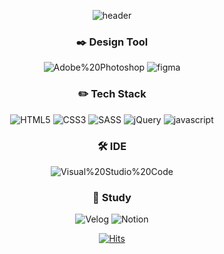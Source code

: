 <div align=center>
  
  ![header](https://capsule-render.vercel.app/api?height=200&type=Waving&color=gradient&&customColorList=0,2,3&text=Welcome!&animation=fadeIn&fontColor=ffffff&desc=Chyorit｀s%20%20Github%20Page&fontAlignY=35&descAlign=70)
  
  ### :black_nib: Design Tool
  
  ![Adobe%20Photoshop](https://img.shields.io/badge/Adobe%20Photoshop-31a8ff.svg?&style=for-the-badge&logo=Adobe%20Photoshop&logoColor=black)
  ![figma](https://img.shields.io/badge/figma-f24e1e.svg?&style=for-the-badge&logo=figma&logoColor=black)
  
  ### :pencil2: Tech Stack
  
  ![HTML5](https://img.shields.io/badge/HTML5-E34F26.svg?&style=for-the-badge&logo=HTML5&logoColor=white)
  ![CSS3](https://img.shields.io/badge/CSS3-1572B6.svg?&style=for-the-badge&logo=CSS3&logoColor=white)
  ![SASS](https://img.shields.io/badge/SASS-CC6699.svg?&style=for-the-badge&logo=SASS&logoColor=white)
  ![jQuery](https://img.shields.io/badge/jQuery-0769ad.svg?&style=for-the-badge&logo=jQuery&logoColor=white)
  ![javascript](https://img.shields.io/badge/javascript-f7df1e.svg?&style=for-the-badge&logo=javascript&logoColor=black)
  
  ### 🛠 IDE
  
  
  ![Visual%20Studio%20Code](https://img.shields.io/badge/Visual_Studio_Code-0078D4?style=for-the-badge&logo=visual%20studio%20code&logoColor=white)
  
  ### :book: Study
  
  
  ![Velog](https://img.shields.io/badge/Velog-20c997.svg?&style=for-the-badge&logo=Velog&logoColor=white)
  ![Notion](https://img.shields.io/badge/Notion-000000.svg?&style=for-the-badge&logo=Notion&logoColor=white)
  
  
  
  [![Hits](https://hits.seeyoufarm.com/api/count/incr/badge.svg?url=https%3A%2F%2Fgithub.com%2FChyoRi&count_bg=%23FF7979&title_bg=%23000000&icon=github.svg&icon_color=%23E7E7E7&title=hits&edge_flat=false)](https://hits.seeyoufarm.com)
  
  
</div>

<!--
**ChyoRi/ChyoRi** is a ✨ _special_ ✨ repository because its `README.md` (this file) appears on your GitHub profile.

Here are some ideas to get you started:

- 🔭 I’m currently working on ...
- 🌱 I’m currently learning ...
- 👯 I’m looking to collaborate on ...
- 🤔 I’m looking for help with ...
- 💬 Ask me about ...
- 📫 How to reach me: ...
- 😄 Pronouns: ...
- ⚡ Fun fact: ...
-->
